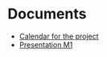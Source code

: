 # Documents

- [Calendar for the project](/documents/calendar.pdf)
- [Presentation M1](/documents/Presentation%20M1.pdf)
